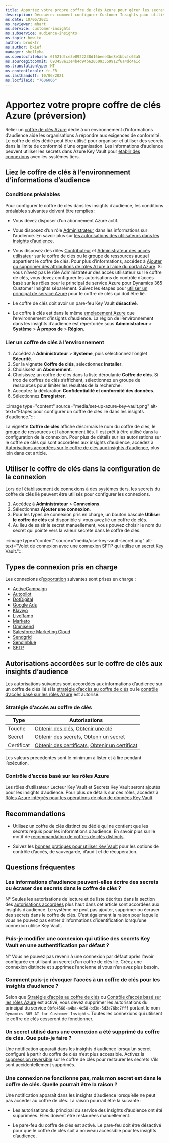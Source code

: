 ```yaml
---
title: Apportez votre propre coffre de clés Azure pour gérer les secrets
description: Découvrez comment configurer Customer Insights pour utiliser votre propre coffre de clés Azure.
ms.date: 10/06/2021
ms.reviewer: mhart
ms.service: customer-insights
ms.subservice: audience-insights
ms.topic: how-to
author: brndkfr
ms.author: bkief
manager: shellyha
ms.openlocfilehash: 6f521dfce3e0922238d16beee3be8e1bbcfc63a5
ms.sourcegitcommit: 693458e13e4b4d94b6205093559912f6a4dc4a1c
ms.translationtype: HT
ms.contentlocale: fr-FR
ms.lasthandoff: 10/06/2021
ms.locfileid: "7606066"
---
```

# <a name="bring-your-own-azure-key-vault-preview"></a>Apportez votre propre coffre de clés Azure (préversion)

Relier un [coffre de clés Azure](/azure/key-vault/general/basic-concepts) dédié à un environnement d’informations d’audience aide les organisations à répondre aux exigences de conformité.
Le coffre de clés dédié peut être utilisé pour organiser et utiliser des secrets dans la limite de conformité d’une organisation. Les informations d’audience peuvent utiliser les secrets dans Azure Key Vault pour [établir des connexions](connections.md) avec les systèmes tiers.

## <a name="link-the-key-vault-to-the-audience-insights-environment"></a>Liez le coffre de clés à l’environnement d’informations d’audience

### <a name="prerequisites"></a>Conditions préalables

Pour configurer le coffre de clés dans les insights d’audience, les conditions préalables suivantes doivent être remplies :

- Vous devez disposer d’un abonnement Azure actif.

- Vous disposez d’un rôle [Administrateur](permissions.md#administrator) dans les informations sur l’audience. En savoir plus sur [les autorisations des utilisateurs dans les insights d’audience](permissions.md#assign-roles-and-permissions).

- Vous disposez des rôles [Contributeur](/azure/role-based-access-control/built-in-roles#contributor) et [Administrateur des accès utilisateur](/azure/role-based-access-control/built-in-roles#user-access-administrator) sur le coffre de clés ou le groupe de ressources auquel appartient le coffre de clés. Pour plus d’informations, accédez à [Ajouter ou supprimer des attributions de rôles Azure à l’aide du portail Azure](/azure/role-based-access-control/role-assignments-portal). Si vous n’avez pas le rôle Administrateur des accès utilisateur sur le coffre de clés, vous devez configurer les autorisations de contrôle d’accès basé sur les rôles pour le principal de service Azure pour Dynamics 365 Customer Insights séparément. Suivez les étapes pour [utiliser un principal de service Azure](connect-service-principal.md) pour le coffre de clés qui doit être lié.

- Le coffre de clés doit avoir un pare-feu Key Vault **désactivé**.

- Le coffre à clés est dans le même [emplacement Azure](https://azure.microsoft.com/global-infrastructure/geographies/#overview) que l’environnement d’insights d’audience. La région de l’environnement dans les insights d’audience est répertoriée sous **Administrateur** > **Système** > **À propos de** > **Région**.

### <a name="link-a-key-vault-to-the-environment"></a>Lier un coffre de clés à l’environnement

1. Accédez à **Administrateur** > **Système**, puis sélectionnez l’onglet **Sécurité**.
1. Sur la vignette **Coffre de clés**, sélectionnez **Installer**.
1. Choisissez un **Abonnement**.
1. Choisissez un coffre de clés dans la liste déroulante **Coffre de clés**. Si trop de coffres de clés s’affichent, sélectionnez un groupe de ressources pour limiter les résultats de la recherche.
1. Acceptez la déclaration **Confidentialité et conformité des données**.
1. Sélectionnez **Enregistrer**.

:::image type="content" source="media/set-up-azure-key-vault.png" alt-text="Étapes pour configurer un coffre de clés lié dans les insights d’audience.":::

La vignette **Coffre de clés** affiche désormais le nom du coffre de clés, le groupe de ressources et l’abonnement liés. Il est prêt à être utilisé dans la configuration de la connexion.
Pour plus de détails sur les autorisations sur le coffre de clés qui sont accordées aux insights d’audience, accédez à [Autorisations accordées sur le coffre de clés aux insights d’audience](#permissions-granted-on-the-key-vault-to-audience-insights), plus loin dans cet article.

## <a name="use-the-key-vault-in-the-connection-setup"></a>Utiliser le coffre de clés dans la configuration de la connexion

Lors de l’[établissement de connexions](connections.md) à des systèmes tiers, les secrets du coffre de clés lié peuvent être utilisés pour configurer les connexions.

1. Accédez à **Administrateur** > **Connexions**.
1. Sélectionnez **Ajouter une connexion**.
1. Pour les types de connexion pris en charge, un bouton bascule **Utiliser le coffre de clés** est disponible si vous avez lié un coffre de clés.
1. Au lieu de saisir le secret manuellement, vous pouvez choisir le nom du secret qui pointe vers la valeur secrète dans le coffre de clés.

:::image type="content" source="media/use-key-vault-secret.png" alt-text="Volet de connexion avec une connexion SFTP qui utilise un secret Key Vault.":::

## <a name="supported-connection-types"></a>Types de connexion pris en charge

Les connexions d’[exportation](export-destinations.md) suivantes sont prises en charge :

* [ActiveCampaign](export-active-campaign.md)
* [Autopilot](export-autopilot.md)
* [DotDigital](export-dotdigital.md)
* [Google Ads](export-google-ads.md)
* [Klaviyo](export-klaviyo.md)
* [LiveRamp](export-liveramp.md)
* [Marketo](export-marketo.md)
* [Omnisend](export-omnisend.md)
* [Salesforce Marketing Cloud](export-salesforce.md)
* [Sendgrid](export-sendgrid.md)
* [Sendinblue](export-sendinblue.md)
* [SFTP](export-sftp.md)

## <a name="permissions-granted-on-the-key-vault-to-audience-insights"></a>Autorisations accordées sur le coffre de clés aux insights d’audience

Les autorisations suivantes sont accordées aux informations d’audience sur un coffre de clés lié si la [stratégie d’accès au coffre de clés](/azure/key-vault/general/assign-access-policy?tabs=azure-portal) ou le [contrôle d’accès basé sur les rôles Azure](/azure/key-vault/general/rbac-guide?tabs=azure-cli) est autorisé.

### <a name="key-vault-access-policy"></a>Stratégie d’accès au coffre de clés

| Type        | Autorisations          |
| ----------- | -------------------- |
| Touche         | [Obtenir des clés](/rest/api/keyvault/get-keys), [Obtenir une clé](/rest/api/keyvault/get-key)                                 |
| Secret      | [Obtenir des secrets](/rest/api/keyvault/get-secrets), [Obtenir un secret](/rest/api/keyvault/get-secret)                     |
| Certificat | [Obtenir des certificats](/rest/api/keyvault/get-certificates), [Obtenir un certificat](/rest/api/keyvault/get-certificate) |

Les valeurs précédentes sont le minimum à lister et à lire pendant l’exécution.

### <a name="azure-role-based-access-control"></a>Contrôle d’accès basé sur les rôles Azure

Les rôles d’utilisateur Lecteur Key Vault et Secrets Key Vault seront ajoutés pour les insights d’audience. Pour plus de détails sur ces rôles, accédez à [Rôles Azure intégrés pour les opérations de plan de données Key Vault](/azure/key-vault/general/rbac-guide?tabs=azure-cli).

## <a name="recommendations"></a>Recommandations

- Utilisez un coffre de clés distinct ou dédié qui ne contient que les secrets requis pour les informations d’audience. En savoir plus sur le motif de [recommandation de coffres de clés distincts](/azure/key-vault/general/best-practices#why-we-recommend-separate-key-vaults).

- Suivez les [bonnes pratiques pour utiliser Key Vault](/azure/key-vault/general/best-practices#turn-on-logging) pour les options de contrôle d’accès, de sauvegarde, d’audit et de récupération.

## <a name="frequently-asked-questions"></a>Questions fréquentes

### <a name="can-audience-insights-write-secrets-or-overwrite-secrets-into-the-key-vault"></a>Les informations d’audience peuvent-elles écrire des secrets ou écraser des secrets dans le coffre de clés ?

N° Seules les autorisations de lecture et de liste décrites dans la section des [autorisations accordées](#permissions-granted-on-the-key-vault-to-audience-insights) plus haut dans cet article sont accordées aux insights d’audience. Le système ne peut pas ajouter, supprimer ou écraser des secrets dans le coffre de clés. C’est également la raison pour laquelle vous ne pouvez pas entrer d’informations d’identification lorsqu’une connexion utilise Key Vault.

### <a name="can-i-change-a-connection-from-using-key-vault-secrets-to-default-authentication"></a>Puis-je modifier une connexion qui utilise des secrets Key Vault en une authentification par défaut ?

N° Vous ne pouvez pas revenir à une connexion par défaut après l’avoir configurée en utilisant un secret d’un coffre de clés lié. Créez une connexion distincte et supprimez l’ancienne si vous n’en avez plus besoin.

### <a name="how-can-i-revoke-access-to-a-key-vault-for-audience-insights"></a>Comment puis-je révoquer l’accès à un coffre de clés pour les insights d’audience ?

Selon que [Stratégie d’accès au coffre de clés](/azure/key-vault/general/assign-access-policy?tabs=azure-portal) ou [Contrôle d’accès basé sur les rôles Azure](/azure/key-vault/general/rbac-guide?tabs=azure-cli) est activé, vous devez supprimer les autorisations du principal du service `0bfc4568-a4ba-4c58-bd3e-5d3e76bd7fff` portant le nom `Dynamics 365 AI for Customer Insights`. Toutes les connexions qui utilisent le coffre de clés cesseront de fonctionner.

### <a name="a-secret-thats-used-in-a-connection-got-removed-from-the-key-vault-what-can-i-do"></a>Un secret utilisé dans une connexion a été supprimé du coffre de clés. Que puis-je faire ?

Une notification apparaît dans les insights d’audience lorsqu’un secret configuré à partir du coffre de clés n’est plus accessible. Activez la [suppression réversible](/azure/key-vault/general/soft-delete-overview) sur le coffre de clés pour restaurer les secrets s’ils sont accidentellement supprimés.

### <a name="a-connection-doesnt-work-but-my-secret-is-in-the-key-vault-what-might-be-the-cause"></a>Une connexion ne fonctionne pas, mais mon secret est dans le coffre de clés. Quelle pourrait être la raison ?

Une notification apparaît dans les insights d’audience lorsqu’elle ne peut pas accéder au coffre de clés. La raison pourrait être la suivante :

- Les autorisations du principal du service des insights d’audience ont été supprimées. Elles doivent être restaurées manuellement.

- Le pare-feu du coffre de clés est activé. Le pare-feu doit être désactivé pour que le coffre de clés soit à nouveau accessible pour les insights d’audience.
